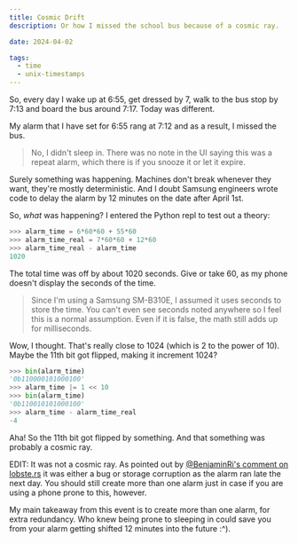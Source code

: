 ```yaml
---
title: Cosmic Drift
description: Or how I missed the school bus because of a cosmic ray.

date: 2024-04-02

tags:
  - time
  - unix-timestamps
---
```


So, every day I wake up at 6:55, get dressed by 7, walk to the bus stop
by 7:13 and board the bus around 7:17. Today was different.

My alarm that I have set for 6:55 rang at 7:12 and as a result, I missed the bus.

> No, I didn't sleep in. There was no note in the UI saying this was a repeat alarm,
> which there is if you snooze it or let it expire.

Surely something was happening. Machines don't break whenever they want, they're
mostly deterministic. And I doubt Samsung engineers wrote code to delay the alarm
by 12 minutes on the date after April 1st.

So, _what_ was happening? I entered the Python repl to test out a theory:

```py
>>> alarm_time = 6*60*60 + 55*60
>>> alarm_time_real = 7*60*60 + 12*60
>>> alarm_time_real - alarm_time
1020
```

The total time was off by about 1020 seconds. Give or take 60, as my phone
doesn't display the seconds of the time.

> Since I'm using a Samsung SM-B310E, I assumed it uses seconds to store
> the time. You can't even see seconds noted anywhere so I feel this is a normal
> assumption. Even if it is false, the math still adds up for milliseconds.

Wow, I thought. That's really close to 1024 (which is 2 to the power of 10).
Maybe the 11th bit got flipped, making it increment 1024?

```py
>>> bin(alarm_time)
'0b110000101000100'
>>> alarm_time |= 1 << 10
>>> bin(alarm_time)
'0b110010101000100'
>>> alarm_time - alarm_time_real
-4
```

Aha! So the 11th bit got flipped by something. And that something was probably
a cosmic ray.

EDIT: It was not a cosmic ray. As pointed out by [@BenjaminRi's comment on lobste.rs](https://lobste.rs/s/jb1o6q/cosmic_drift#c_1ztluj)
it was either a bug or storage corruption as the alarm ran late the next day. You should
still create more than one alarm just in case if you are using a phone prone to this, however.

My main takeaway from this event is to create more than one alarm, for extra redundancy.
Who knew being prone to sleeping in could save you from your alarm getting
shifted 12 minutes into the future :^).
